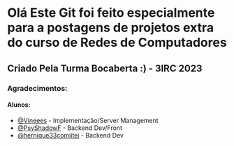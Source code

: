 # Olá Este Git foi feito especialmente para a postagens de projetos extra do curso de Redes de Computadores

## Criado Pela Turma Bocaberta :) - 3IRC 2023
### Agradecimentos:
#### Alunos:
- [@Vineees](https://www.github.com/Vineees) - Implementação/Server Management
- [@PsyShadowF](https://github.com/PsyShadowF) - Backend Dev/Front
- [@hernique33comiitei](https://github.com/hernique33comiitei) - Backend Dev
